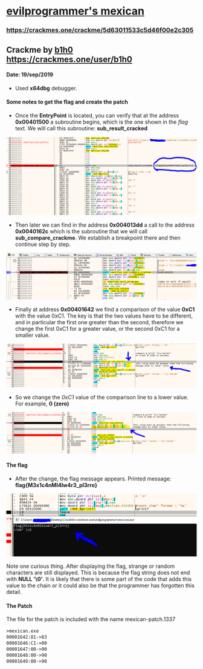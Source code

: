 # [evilprogrammer's mexican](https://crackmes.one/crackme/5d63011533c5d46f00e2c305)
### https://crackmes.one/crackme/5d63011533c5d46f00e2c305

## Crackme by [b1h0](https://crackmes.one/user/b1h0) https://crackmes.one/user/b1h0
#### Date: 19/sep/2019 

- Used **x64dbg** debugger.  

#### Some notes to get the flag and create the patch

- Once the **EntryPoint** is located, you can verify that at the address **0x00401500** a subroutine begins, which is the one shown in the *flag* text. We will call this subroutine: **sub_result_cracked**

![mexican_01](mexican_01.png "sub_result_cracked")

- Then later we can find in the address **0x004013dd** a call to the address **0x0040162c** which is the subroutine that we will call **sub_compare_crackme**. We establish a breakpoint there and then continue step by step.

![sub_compare](mexican_02.png)

- Finally at address **0x00401642** we find a comparison of the value **0xC1** with the value 0xC1. The key is that the two values have to be different, and in particular the first one greater than the second, therefore we change the first 0xC1 for a greater value, or the second 0xC1 for a smaller value.

![the_key](mexican_03.png)

- So we change the *0xC1* value of the comparison line to a lower value. For example, **0 (zero)**

![patch](mexican_03_patch.png "patch" )

#### The flag

- After the change, the flag message appears. Printed message: **flag{M3x1c4nMl4lw4r3_pl3rro}**

![flag](mexican_flag.png "flag{M3x1c4nMl4lw4r3_pl3rro}")

Note one curious thing. After displaying the flag, strange or random characters are still displayed. This is because the flag string does not end with **NULL '\0'**. It is likely that there is some part of the code that adds this value to the chain or it could also be that the programmer has forgotten this detail.

#### The Patch

The file for the patch is included with the name mexican-patch.1337

	>mexican.exe
	00001642:81->83
	00001646:C1->00
	00001647:00->90
	00001648:00->90
	00001649:00->90


